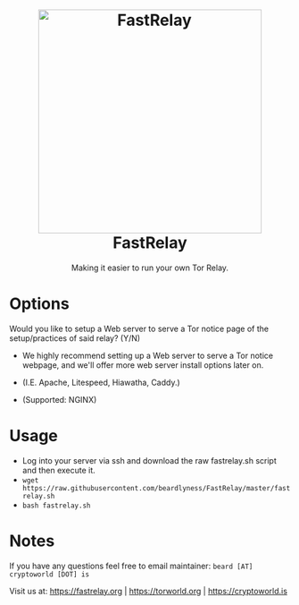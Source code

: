 <h1 align="center">
  <a href="https://github.com/beardlyness/FastRelay"><img src="https://fastrelay.org/images/onions/torworld-icon-3.png" alt="FastRelay" width="400"></a>
 <br />
  FastRelay
</h1>

<p align="center">Making it easier to run your own Tor Relay.</p>

# Options
Would you like to setup a Web server to serve a Tor notice page of the setup/practices of said relay? (Y/N)
- We highly recommend setting up a Web server to serve a Tor notice webpage, and we'll offer more web server install options later on.

- (I.E. Apache, Litespeed, Hiawatha, Caddy.)

- (Supported: NGINX)

# Usage	
- Log into your server via ssh and download the raw fastrelay.sh script and then execute it.<br>	
- `wget https://raw.githubusercontent.com/beardlyness/FastRelay/master/fastrelay.sh`<br>	
- `bash fastrelay.sh`

# Notes
If you have any questions feel free to email maintainer: `beard [AT] cryptoworld [DOT] is`

Visit us at: https://fastrelay.org | https://torworld.org | https://cryptoworld.is
